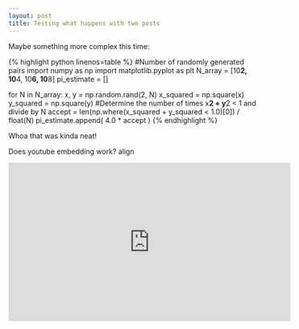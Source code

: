 ```yaml
---
layout: post
title: Testing what happens with two posts
---
```


Maybe something more complex this time:

{% highlight python linenos=table %}
#Number of randomly generated pairs
import numpy as np
import matplotlib.pyplot as plt
N_array = [10**2, 10**4, 10**6, 10**8]
pi_estimate = []

for N in N_array:
    x, y = np.random.rand(2, N)
    x_squared = np.square(x)
    y_squared = np.square(y)
    #Determine the number of times x**2 + y**2 < 1 and divide by N
    accept = len(np.where(x_squared + y_squared < 1.0)[0]) / float(N)
    pi_estimate.append( 4.0 * accept )
{% endhighlight %}

Whoa that was kinda neat!

Does youtube embedding work? align
<iframe align="middle" width="560" height="315" src="https://www.youtube.com/embed/2ovhbT-Iulc" frameborder="0" allowfullscreen></iframe>
